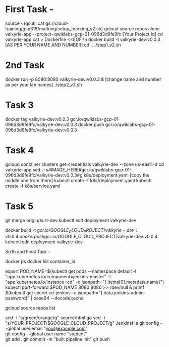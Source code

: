 # First Task -

source <(gsutil cat gs://cloud-training/gsp318/marking/setup_marking_v2.sh)
gcloud source repos clone valkyrie-app --project=qwiklabs-gcp-01-096d3d9fe9fc [Your Project Id]
cd valkyrie-app
cat > Dockerfile <<EOF \n
docker build -t valkyrie-dev:v0.0.3 . [AS PER YOUR NAME AND NUMBER]
cd ..
./step1_v2.sh


# 2nd Task

docker run -p 8080:8080 valkyrie-dev:v0.0.3 & [change name and number as per your lab names]
./step2_v2.sh

# Task 3

docker tag valkyrie-dev:v0.0.3 gcr.io/qwiklabs-gcp-01-096d3d9fe9fc/valkyrie-dev:v0.0.3
docker push gcr.io/qwiklabs-gcp-01-096d3d9fe9fc/valkyrie-dev:v0.0.3

# Task 4

gcloud container clusters get-credentials valkyrie-dev --zone us-east1-d
cd valkyrie-app
sed -i s#IMAGE_HERE#gcr.io/qwiklabs-gcp-01-096d3d9fe9fc/valkyrie-dev:v0.0.3#g k8s/deployment.yaml [copy the middle one from there]
kubectl create -f k8s/deployment.yaml
kubectl create -f k8s/service.yaml


# Task 5


git merge origin/kurt-dev
kubectl edit deployment valkyrie-dev

docker build -t gcr.io/$GOOGLE_CLOUD_PROJECT/valkyrie-dev:v0.0.4 . 
docker push gcr.io/$GOOGLE_CLOUD_PROJECT/valkyrie-dev:v0.0.4
kubectl edit deployment valkyrie-dev



Sixth and Final Task -

docker ps
docker kill container_id

export POD_NAME=$(kubectl get pods --namespace default -l "app.kubernetes.io/component=jenkins-master" -l "app.kubernetes.io/instance=cd" -o jsonpath="{.items[0].metadata.name}")
kubectl port-forward $POD_NAME 8080:8080 >> /dev/null &
printf $(kubectl get secret cd-jenkins -o jsonpath="{.data.jenkins-admin-password}" | base64 --decode);echo

gcloud source repos list

sed -i "s/green/orange/g" source/html.go
sed -i "s/YOUR_PROJECT/$GOOGLE_CLOUD_PROJECT/g" Jenkinsfile
git config --global user.email "you@example.com"    
git config --global user.name "student"               
git add .
git commit -m "built pipeline init"
git push 
